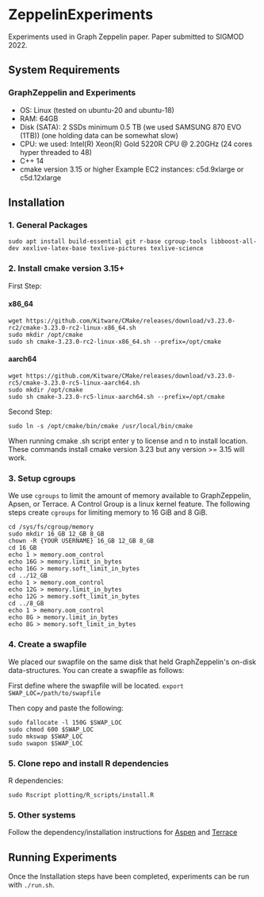 # ZeppelinExperiments
Experiments used in Graph Zeppelin paper. Paper submitted to SIGMOD 2022.

## System Requirements
### GraphZeppelin and Experiments
* OS: Linux (tested on ubuntu-20 and ubuntu-18)
* RAM: 64GB
* Disk (SATA): 2 SSDs minimum 0.5 TB (we used SAMSUNG 870 EVO (1TB)) (one holding data can be somewhat slow)
* CPU: we used: Intel(R) Xeon(R) Gold 5220R CPU @ 2.20GHz (24 cores hyper threaded to 48)
* C++ 14
* cmake version 3.15 or higher
Example EC2 instances: c5d.9xlarge or c5d.12xlarge

## Installation
### 1. General Packages
```
sudo apt install build-essential git r-base cgroup-tools libboost-all-dev xexlive-latex-base texlive-pictures texlive-science
```

### 2. Install cmake version 3.15+
First Step:
#### x86_64
```
wget https://github.com/Kitware/CMake/releases/download/v3.23.0-rc2/cmake-3.23.0-rc2-linux-x86_64.sh
sudo mkdir /opt/cmake
sudo sh cmake-3.23.0-rc2-linux-x86_64.sh --prefix=/opt/cmake
```
#### aarch64
```
wget https://github.com/Kitware/CMake/releases/download/v3.23.0-rc5/cmake-3.23.0-rc5-linux-aarch64.sh
sudo mkdir /opt/cmake
sudo sh cmake-3.23.0-rc5-linux-aarch64.sh --prefix=/opt/cmake
```
Second Step:
```
sudo ln -s /opt/cmake/bin/cmake /usr/local/bin/cmake
```
When running cmake .sh script enter y to license and n to install location.  
These commands install cmake version 3.23 but any version >= 3.15 will work.

### 3. Setup cgroups
We use `cgroups` to limit the amount of memory available to GraphZeppelin, Apsen, or Terrace. A Control Group is a linux kernel feature. The following steps create `cgroups` for limiting memory to 16 GiB and 8 GiB.

```
cd /sys/fs/cgroup/memory
sudo mkdir 16_GB 12_GB 8_GB
chown -R {YOUR USERNAME} 16_GB 12_GB 8_GB
cd 16_GB
echo 1 > memory.oom_control
echo 16G > memory.limit_in_bytes
echo 16G > memory.soft_limit_in_bytes
cd ../12_GB
echo 1 > memory.oom_control
echo 12G > memory.limit_in_bytes
echo 12G > memory.soft_limit_in_bytes
cd ../8_GB
echo 1 > memory.oom_control
echo 8G > memory.limit_in_bytes
echo 8G > memory.soft_limit_in_bytes
```

### 4. Create a swapfile
We placed our swapfile on the same disk that held GraphZeppelin's on-disk data-structures. You can create a swapfile as follows:

First define where the swapfile will be located.
`export SWAP_LOC=/path/to/swapfile`

Then copy and paste the following:
```
sudo fallocate -l 150G $SWAP_LOC
sudo chmod 600 $SWAP_LOC
sudo mkswap $SWAP_LOC
sudo swapon $SWAP_LOC
```
### 5. Clone repo and install R dependencies
R dependencies:
```
sudo Rscript plotting/R_scripts/install.R
```

### 5. Other systems
Follow the dependency/installation instructions for [Aspen](comparison_systems/aspen/README.md) and [Terrace](comparison_systems/terrace/README.md)

## Running Experiments
Once the Installation steps have been completed, experiments can be run with `./run.sh`.

